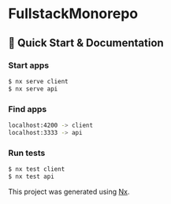 # FullstackMonorepo

## 🔎 Quick Start & Documentation

### Start apps

```bash
$ nx serve client
$ nx serve api
```

### Find apps

```bash
localhost:4200 -> client
localhost:3333 -> api
```

### Run tests

```bash
$ nx test client
$ nx test api
```

This project was generated using [Nx](https://nx.dev).
